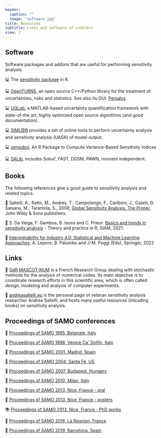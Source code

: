 ```yaml
---
header:
  caption: ""
  image: "software.jpg"
title: Resources
subtitle: Links and software of interest
view: 2
---
```


## Software

Software packages and addons that are useful for performing sensitivity analysis.
 
:computer: The [sensitivity package](https://cran.r-project.org/package=sensitivity) in R.

:computer: [OpenTURNS](https://openturns.github.io/www/), an open source C++/Python library for the treatment of uncertainties, risks and statistics. See also its GUI: [Persalys](https://persalys.fr/index.php).

:computer: [UQLab](https://www.uqlab.com/), a MATLAB-based uncertainty quantification framework with state-of-the art, highly optimized open source algorithms (and good documentation).

:computer: [SIML@B](https://web.jrc.ec.europa.eu/rapps/pub/simlab/) provides a set of online tools to perform uncertainty analysis and sensitivity analysis (UASA) of model output.

:computer: [sensobol](https://www.jstatsoft.org/article/view/v102i05/), An R Package to Compute Variance-Based Sensitivity Indices

:computer: [SALib](https://salib.readthedocs.io/en/latest/), includes Sobol’, FAST, DGSM, PAWN, moment independent.


## Books

The following references give a good guide to sensitivity analysis and related topics.

:book: Saltelli, A., Ratto, M., Andres, T., Campolongo, F., Cariboni, J., Gatelli, D. Saisana, M., Tarantola, S., 2008, [Global Sensitivity Analysis. The Primer](https://www.wiley.com/en-us/Global+Sensitivity+Analysis%3A+The+Primer-p-9780470725177), John Wiley & Sons publishers.

:book: S. Da Veiga, F. Gamboa, B. Iooss and C. Prieur. [Basics and trends in sensitivity analysis](https://doi.org/10.1137/1.9781611976694) - Theory and practice in R, SIAM, 2021. 

:book: [Interpretability for Industry 4.0: Statistical and Machine Learning Approaches](https://link.springer.com/referencework/10.1007/978-3-319-12385-1), A. Lepore, B. Palumbo and J-M. Poggi (Eds), Springer, 2022

## Links

:link: [GdR MASCOT-NUM](https://www.gdr-mascotnum.fr/) is a French Research Group dealing with stochastic methods for the analysis of numerical codes. Its main objective is to coordinate research efforts in this scientific area, which is often called design, modeling and analysis of computer experiments.

:link: [andreasaltelli.eu](http://www.andreasaltelli.eu/) is the personal page of veteran sensitivity analysis researcher Andrea Saltelli, and hosts many useful resources (inlcuding books) on sensitivity analysis.

## Proceedings of SAMO conferences

:book: [Proceedings of SAMO 1995, Belgirate, Italy](../proceedings/PROCEEDINGS_SAMO_95_Belgirate.pdf)

:book: [Proceedings of SAMO 1998, Venice Ca' Dolfin, Italy](../proceedings/PROCEEDINGS_SAMO_1998_Venice.pdf)

:book: [Proceedings of SAMO 2001, Madrid, Spain](../proceedings/PROCEEDINGS_SAMO_2001_Madrid.pdf)

:book: [Proceedings of SAMO 2004, Santa Fè, US](../proceedings/PROCCEDINGS_SAMO_2004_SantaFe.pdf)

:book: [Proceedings of SAMO 2007, Budapest, Hungary](../proceedings/PROCEEDINGS_SAMO_2007_Budapest.pdf)

:book: [Proceedings of SAMO 2010, Milan, Italy](../proceedings/PROCEEDINGS_SAMO_2010_Milano.zip)

:book: [Proceedings of SAMO 2013, Nice, France - oral](../proceedings/PROCEEDINGS_SAMO_2013_Nice_oral_proceedings.pdf)

:book: [Proceedings of SAMO 2013, Nice, France - posters](../proceedings/PROCEEDINGS_SAMO_2013_Nice_poster_proceedings.pdf)

:books: [Proceedings of SAMO 2013, Nice, France - PhD works](../proceedings/PROCEEDINGS_SAMO_2013_Nice_phd_proceedings.pdf)

:book: [Proceedings of SAMO 2016, La Reunion, France](../proceedings/Proceedings_SAMO_2016_La_Reunion.pdf)

:book: [Proceedings of SAMO 2019, Barcelona, Spain](../proceedings/Proceedings_SAMO_2019_Barcelona.pdf)


